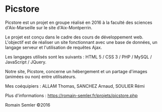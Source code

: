 # Picstore
Picstore est un projet en groupe réalisé en 2016 à la faculté des sciences d'Aix-Marseille sur le site d'Aix-Montperrin.

Le projet est conçu dans le cadre des cours de développement web. L'objectif est de réaliser un site fonctionnant avec une base de données, un langage serveur et l'utilisation de requêtes Ajax.

Les langages utilisés sont les suivants : HTML 5 / CSS 3 / PHP / MySQL / JavaScript / JQuery.

Notre site, Picstore, concerne un hébergement et un partage d'images (animées ou non) entre utilisateurs. 

Mes coéquipiers : ALLAM Thomas, SANCHEZ Arnaud, SOULIER Rémi

Plus d'informations : https://romain-semler.fr/projets/picstore.php

Romain Semler ©2016
